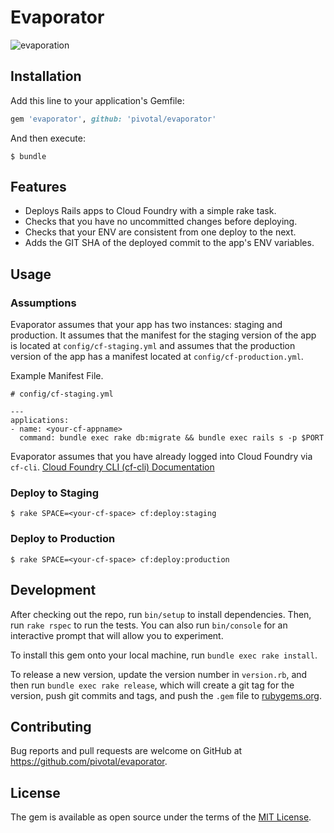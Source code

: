 # Evaporator

![evaporation](http://keysigndictionary.wikispaces.com/file/view/evaporation.png/170345429/320x235/evaporation.png)

## Installation

Add this line to your application's Gemfile:

```ruby
gem 'evaporator', github: 'pivotal/evaporator'
```

And then execute:

    $ bundle

## Features
* Deploys Rails apps to Cloud Foundry with a simple rake task.
* Checks that you have no uncommitted changes before deploying.
* Checks that your ENV are consistent from one deploy to the next.
* Adds the GIT SHA of the deployed commit to the app's ENV variables.


## Usage

### Assumptions
Evaporator assumes that your app has two instances: staging and production. It assumes
that the manifest for the staging version of the app is located at `config/cf-staging.yml` and
assumes that the production version of the app has a manifest located at `config/cf-production.yml`.


Example Manifest File.

```
# config/cf-staging.yml

---
applications:
- name: <your-cf-appname>
  command: bundle exec rake db:migrate && bundle exec rails s -p $PORT

```

Evaporator assumes that you have already logged into Cloud Foundry via `cf-cli`.
 [Cloud Foundry CLI (cf-cli) Documentation](https://github.com/cloudfoundry/cli)



### Deploy to Staging

    $ rake SPACE=<your-cf-space> cf:deploy:staging

### Deploy to Production

    $ rake SPACE=<your-cf-space> cf:deploy:production

## Development

After checking out the repo, run `bin/setup` to install dependencies. Then, run `rake rspec` to run the tests. You can also run `bin/console` for an interactive prompt that will allow you to experiment.

To install this gem onto your local machine, run `bundle exec rake install`.

To release a new version, update the version number in `version.rb`, and then run `bundle exec rake release`, which will create a git tag for the version, push git commits and tags, and push the `.gem` file to [rubygems.org](https://rubygems.org).

## Contributing

Bug reports and pull requests are welcome on GitHub at https://github.com/pivotal/evaporator.


## License

The gem is available as open source under the terms of the [MIT License](http://opensource.org/licenses/MIT).
